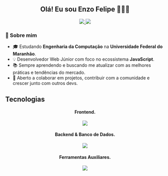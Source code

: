 <div align="center"> 
    <h2> 
        Olá! Eu sou Enzo Felipe 👨🏻‍💻
    </h2>
</div>


<p align="center">
    <a href="https://www.linkedin.com/in/enzoofelipe/">
      <img src="https://skillicons.dev/icons?i=linkedin" />
    </a>
    <a href="https://dev.to/enzoou">
      <img src="https://skillicons.dev/icons?i=devto" />
    </a>
</p>

### 🚀 Sobre mim
- 🎓 Estudando **Engenharia da Computação** na **Universidade Federal do Maranhão**.
- 💡 Desenvolvedor Web Júnior com foco no ecossistema **JavaScript**.
- 📚 Sempre aprendendo e buscando me atualizar com as melhores práticas e tendências do mercado.
- 🤝 Aberto a colaborar em projetos, contribuir com a comunidade e crescer junto com outros devs.


## Tecnologias

<div align="center">
  <h4>Frontend.</h4>
  <p>
    <a href="https://skillicons.dev">
      <img src="https://skillicons.dev/icons?i=react,javascript,typescript,html,css,tailwind,bootstrap" />
    </a>
  </p>
  <h4>Backend & Banco de Dados.</h4>
  <p>
    <a href="https://skillicons.dev">
      <img src="https://skillicons.dev/icons?i=nodejs,express,postgres,mysql,mongodb,sqlite,sequelize" />
    </a>
  </p>
  <h4>Ferramentas Auxiliares.</h4>
  <p>
    <a href="https://skillicons.dev">
      <img src="https://skillicons.dev/icons?i=git,github,vite,vscode,docker,npm,postman" />
    </a>
  </p>
</div>
